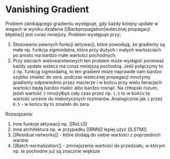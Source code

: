 # Vanishing Gradient

Problem zanikającego gradientu występuje, gdy każdy kolejny update w wagach w wyniku działania [[Backpropagation|wstecznej propagacji błędów]] jest coraz mniejszy. Problem występuje przy;

1. Stosowaniu pewnych funkcji aktywacji, które powodują, że gradienty są małe np. funkcja sigmoidalna, która przy dużych i małych wartościach po prostu ma bardzo małe wartości pochodnych. 
2. Przy sieciach wielowarstwowych ten problem może wystąpić ponieważ każdy update wstecz ma coraz mniejszą pochodną. Jeśli połączymy to z np. funkcją sigmoidalną, to ten gradient może naprawde nam bardzo szybko zmaleć do zera. podczas wstecznej propagacji mnożymy gradienty odpowiednio przez macierze i w końcu przy wielu iteracjach wartości będą bardzo maleć albo bardzo rosnąć.    Na chłopski rozum, jeżeli wartość `2` mnożyłbyś cały czas przez np. `1.5` to w końću ta wartość urośnie do niebotycznych rozmiarów. Analogicznie jak `2` przez `0.5` - w końcu by to zmalało do zera.

Rozwiązania:

1. Inne funkcje aktywacji np. [[ReLU]]
2. Inna architektura np. w przypadku [[RNN]] lepiej użyć [[LSTM]]
3. [[Residual networks]] - które dodają do siebie wartości z poprzednich warstw
4. [[Batch normalization]] - zmniejszenie wartości do przedziału, w którym np. te pochodne już są znacznie większe 